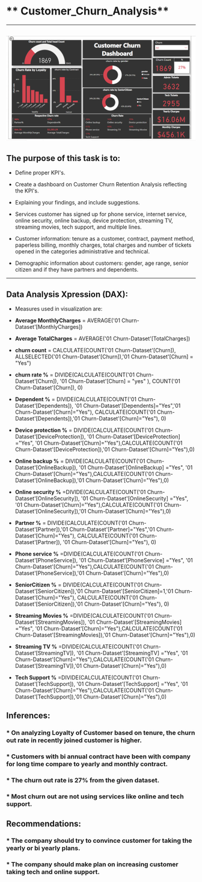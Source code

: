 # ** Customer_Churn_Analysis**
---
![GitHub Logo](https://github.com/sheena-k/Customer_Churn_Analysis/blob/main/customer_churn.png)
--- 

## **The purpose of this task is to:**

* Define proper KPI's.

* Create a dashboard on Customer Churn Retention Analysis reflecting the KPI's.

* Explaining your findings, and include suggestions.

* Services customer has signed up for phone service, internet service, online security, online backup, device protection, streaming TV, streaming movies, tech support, and multiple lines.

* Customer information: tenure as a customer, contract, payment method, paperless billing, monthly charges, total charges and number of tickets opened in the categories administrative and technical.

* Demographic information about customers: gender, age range, senior citizen and if they have partners and dependents.
--- 
## **Data Analysis Xpression (DAX):**

* Measures used in visualization are:

* **Average MonthlyCharges** = AVERAGE('01 Churn-Dataset'[MonthlyCharges])

* **Average TotalCharges** = AVERAGE('01 Churn-Dataset'[TotalCharges])

* **churn count** = CALCULATE(COUNT('01 Churn-Dataset'[Churn]), ALLSELECTED('01 Churn-Dataset'[Churn]),'01 Churn-Dataset'[Churn] = "Yes")

* **churn rate %** = DIVIDE(CALCULATE(COUNT('01 Churn-Dataset'[Churn]), '01 Churn-Dataset'[Churn] = "yes" ), COUNT('01 Churn-Dataset'[Churn]), 0)

* **Dependent %** = DIVIDE(CALCULATE(COUNT('01 Churn-Dataset'[Dependents]), '01 Churn-Dataset'[Dependents]="Yes",'01 Churn-Dataset'[Churn]="Yes"), CALCULATE(COUNT('01 Churn-Dataset'[Dependents]),'01 Churn-Dataset'[Churn]="Yes"), 0)

* **Device protection %** = DIVIDE(CALCULATE(COUNT('01 Churn-Dataset'[DeviceProtection]), '01 Churn-Dataset'[DeviceProtection] ="Yes", '01 Churn-Dataset'[Churn]="Yes"),CALCULATE(COUNT('01 Churn-Dataset'[DeviceProtection]),'01 Churn-Dataset'[Churn]="Yes"),0)

* **Online backup %** = DIVIDE(CALCULATE(COUNT('01 Churn-Dataset'[OnlineBackup]), '01 Churn-Dataset'[OnlineBackup] ="Yes", '01 Churn-Dataset'[Churn]="Yes"),CALCULATE(COUNT('01 Churn-Dataset'[OnlineBackup]),'01 Churn-Dataset'[Churn]="Yes"),0)

* **Online security %** =DIVIDE(CALCULATE(COUNT('01 Churn-Dataset'[OnlineSecurity]), '01 Churn-Dataset'[OnlineSecurity] ="Yes", '01 Churn-Dataset'[Churn]="Yes"),CALCULATE(COUNT('01 Churn-Dataset'[OnlineSecurity]),'01 Churn-Dataset'[Churn]="Yes"),0)

* **Partner %** = DIVIDE(CALCULATE(COUNT('01 Churn-Dataset'[Partner]),'01 Churn-Dataset'[Partner]="Yes",'01 Churn-Dataset'[Churn]="Yes"), CALCULATE(COUNT('01 Churn-Dataset'[Partner]), '01 Churn-Dataset'[Churn]="Yes"), 0)

* **Phone service %** =DIVIDE(CALCULATE(COUNT('01 Churn-Dataset'[PhoneService]), '01 Churn-Dataset'[PhoneService] ="Yes", '01 Churn-Dataset'[Churn]="Yes"),CALCULATE(COUNT('01 Churn-Dataset'[PhoneService]),'01 Churn-Dataset'[Churn]="Yes"),0)

* **SeniorCitizen %** = DIVIDE(CALCULATE(COUNT('01 Churn-Dataset'[SeniorCitizen]),'01 Churn-Dataset'[SeniorCitizen]=1,'01 Churn-Dataset'[Churn]="Yes"), CALCULATE(COUNT('01 Churn-Dataset'[SeniorCitizen]),'01 Churn-Dataset'[Churn]="Yes"), 0)

* **Streaming Movies %** =DIVIDE(CALCULATE(COUNT('01 Churn-Dataset'[StreamingMovies]), '01 Churn-Dataset'[StreamingMovies] ="Yes", '01 Churn-Dataset'[Churn]="Yes"),CALCULATE(COUNT('01 Churn-Dataset'[StreamingMovies]),'01 Churn-Dataset'[Churn]="Yes"),0)

* **Streaming TV %** =DIVIDE(CALCULATE(COUNT('01 Churn-Dataset'[StreamingTV]), '01 Churn-Dataset'[StreamingTV] ="Yes", '01 Churn-Dataset'[Churn]="Yes"),CALCULATE(COUNT('01 Churn-Dataset'[StreamingTV]),'01 Churn-Dataset'[Churn]="Yes"),0)

* **Tech Support %** =DIVIDE(CALCULATE(COUNT('01 Churn-Dataset'[TechSupport]), '01 Churn-Dataset'[TechSupport] ="Yes", '01 Churn-Dataset'[Churn]="Yes"),CALCULATE(COUNT('01 Churn-Dataset'[TechSupport]),'01 Churn-Dataset'[Churn]="Yes"),0)

## Inferences:

### * On analyzing Loyalty of Customer based on tenure, the churn out rate in recently joined customer is higher.

### * Customers with bi annual contract have been with company for long time compare to yearly and monthly contract.

### * The churn out rate is 27% from the given dataset.

### * Most churn out are not using services like online and tech support.

## Recommendations:

### * The company should try to convince customer for taking the yearly or bi yearly plans.

### * The company should make plan on increasing customer taking tech and online support.
